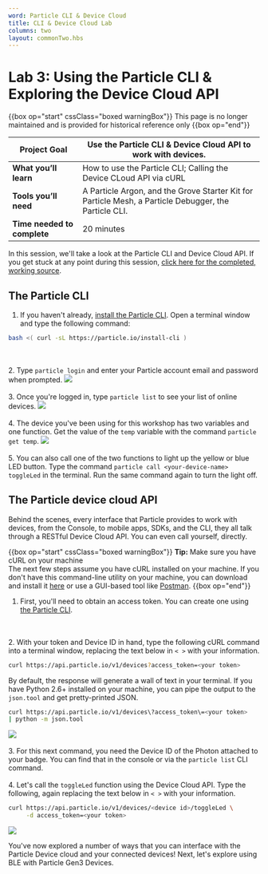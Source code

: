 ```yaml
---
word: Particle CLI & Device Cloud
title: CLI & Device Cloud Lab
columns: two
layout: commonTwo.hbs
---
```


# Lab 3: Using the Particle CLI & Exploring the Device Cloud API

{{box op="start" cssClass="boxed warningBox"}}
This page is no longer maintained and is provided for historical reference only
{{box op="end"}}

| **Project Goal**            | Use the Particle CLI & Device Cloud API to work with devices.                                                                                        |
| --------------------------- | ------------------------------------------------------------------------------------------------------------------------------------------------------------------------- |
| **What you’ll learn**       | How to use the Particle CLI; Calling the Device CLoud API via cURL |
| **Tools you’ll need**       | A Particle Argon, and the Grove Starter Kit for Particle Mesh, a Particle Debugger, the Particle CLI.                                                                                                            |
| **Time needed to complete** | 20 minutes                                                                                                                                                                |

In this session, we'll take a look at the Particle CLI and Device Cloud API. If you get stuck at any point during this session, [click here for the completed, working source](https://go.particle.io/shared_apps/5d40aec2279e1e000b9ad57b).

## The Particle CLI
1.  If you haven't already, [install the Particle CLI](/guide/tools-and-features/cli/photon/). Open a terminal window and type the following command:
```bash
bash <( curl -sL https://particle.io/install-cli )
```
<br /><br />
2.  Type `particle login` and enter your Particle account email and password when prompted.
![](/assets/images/workshops/particle-101/04/particlelogin.gif)
<br /><br />
3.  Once you're logged in, type `particle list` to see your list of online devices.
![](/assets/images/workshops/particle-101/04/particlelist.gif)
<br /><br />
4.  The device you've been using for this workshop has two variables and one function. Get the value of the `temp` variable with the command `particle get temp`.
![](/assets/images/workshops/particle-101/04/temp.gif)
<br /><br />
5.  You can also call one of the two functions to light up the yellow or blue LED button. Type the command `particle call <your-device-name> toggleLed` in the terminal. Run the same command again to turn the light off.

## The Particle device cloud API

Behind the scenes, every interface that Particle provides to work with devices, from the Console, to mobile apps, SDKs, and the CLI, they all talk through a RESTful Device Cloud API. You can even call yourself, directly.

{{box op="start" cssClass="boxed warningBox"}}
**Tip:** Make sure you have cURL on your machine<br />
The next few steps assume you have cURL installed on your machine. If you don't have this command-line utility on your machine, you can download and install it [here](https://curl.haxx.se/download.html) or use a GUI-based tool like [Postman](https://www.getpostman.com/).
{{box op="end"}}


1.  First, you'll need to obtain an access token. You can create one using [the Particle CLI](/reference/developer-tools/cli/#particle-token-create).

<br /><br />
2.  With your token and Device ID in hand, type the following cURL command into a terminal window, replacing the text below in `< >` with your information.
```bash
curl https://api.particle.io/v1/devices?access_token=<your token>
```
By default, the response will generate a wall of text in your terminal. If you have Python 2.6+ installed on your machine, you can pipe the output to the `json.tool` and get pretty-printed JSON.
```bash
curl https://api.particle.io/v1/devices\?access_token\=<your token>
| python -m json.tool
```
![](/assets/images/workshops/particle-101/04/curllist.gif)
<br /><br />
3.  For this next command, you need the Device ID of the Photon attached to your badge. You can find that in the console or via the `particle list` CLI command.
<br /><br />
4.  Let's call the `toggleLed` function using the Device Cloud API. Type the following, again replacing the text below in `< >` with your information.
```bash
curl https://api.particle.io/v1/devices/<device id>/toggleLed \
     -d access_token=<your token>
```
![](/assets/images/workshops/particle-101/04/curlcall.gif)

You've now explored a number of ways that you can interface with the Particle Device cloud and your connected devices! Next, let's explore using BLE with Particle Gen3 Devices.